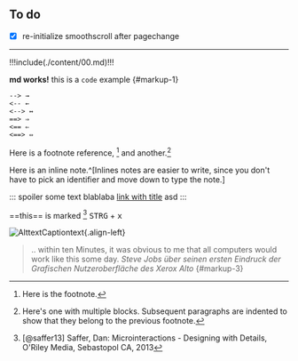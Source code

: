 ## To do
- [x] re-initialize smoothscroll after pagechange

---

!!!include(./content/00.md)!!!

**md works!** this is a `code` example {#markup-1}

```
--> →
<-- ←
<--> ↔
==> ⇒
<== ⇐
<==> ⇔
```

Here is a footnote reference, [^fn1] and another.[^longnote] 

Here is an inline note.^[Inlines notes are easier to write, since
you don't have to pick an identifier and move down to type the
note.]

::: spoiler
some text
blablaba
[link with title](http://nodeca.github.io/ "title text!") 
asd
:::

==this== is marked [^fn3] <kbd>STRG</kbd> + <kbd>x</kbd>



![AlttextCaptiontext](https://octodex.github.com/images/stormtroopocat.jpg "TitleText"){.align-left} 





> .. within ten Minutes, it was obvious to me that all computers would work like this some day.
> <cite>Steve Jobs über seinen ersten Eindruck der Grafischen Nutzeroberfläche des Xerox Alto</cite> {#markup-3}



[^fn1]: Here is the footnote.

[^longnote]: Here's one with multiple blocks.
    Subsequent paragraphs are indented to show that they
belong to the previous footnote.

[^fn3]: [@saffer13] Saffer, Dan: Microinteractions - Designing with Details, O'Riley Media, Sebastopol CA, 2013


